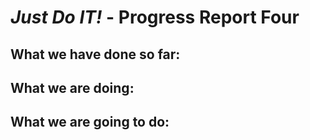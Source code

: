 # *Just Do IT!* - Progress Report Four

## What we have done so far:


## What we are doing:


## What we are going to do:

